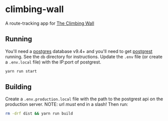 # climbing-wall
A route-tracking app for [The Climbing Wall]

## Running
You'll need a [postgres] database v9.4+ and you'll need to get [postgrest]
running.  See the `db` directory for instructions. Update the `.env` file (or
create a `.env.local` file) with the IP:port of postgrest.

```bash
yarn run start
```

## Building
Create a `.env.production.local` file with the path to the postgrest api on the
production server. NOTE: url _must_ end in a slash! Then run:

```bash
rm -drf dist && yarn run build
```

[The Climbing Wall]: https://www.theclimbingwall.net/
[postgres]: https://www.postgresql.org/
[postgrest]: https://postgrest.org/
